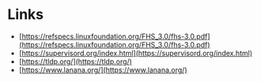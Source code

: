 # Links

- [https://refspecs.linuxfoundation.org/FHS_3.0/fhs-3.0.pdf](https://refspecs.linuxfoundation.org/FHS_3.0/fhs-3.0.pdf)
- [https://supervisord.org/index.html](https://supervisord.org/index.html)
- [https://tldp.org/](https://tldp.org/)
- [https://www.lanana.org/](https://www.lanana.org/)
